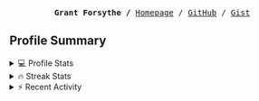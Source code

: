 <p><pre align="center"><strong>Grant Forsythe /</strong> <a href="https://www.grantwforsythe.com/">Homepage</a> / <a href="https://github.com/grantwforsythe">GitHub</a> / <a href="https://gist.github.com/grantwforsythe">Gist</a></pre></p>
 
<h2 align="left">Profile Summary</h2>
<details>
    <summary>💻 Profile Stats</summary>
    <div align="center">
        <img alt="GitHub stats" src="https://github-readme-stats.vercel.app/api?username=grantwforsythe&count_private=true&show_icons=true&hide=stars&border_radius=7&include_all_commits=true&hide_rank=true&custom_title=Grant%27s%20GitHub%20Stats">
        <img alt="Top languages" src="https://github-readme-stats.vercel.app/api/top-langs/?username=grantwforsythe&hide=jupyter+notebook,vim+script&layout=compact&langs_count=6">
    </div>
    <p style="font-size: 11px;" align="center">
        <strong>Note:</strong> Top languages is only a metric of the languages my public code consists of and doesn't reflect experience or skill level.
    </p>
</details>

<details>
    <summary>🔥 Streak Stats</summary>
        <div align="center">
            <img alt="Streak stats" src="https://github-readme-streak-stats.herokuapp.com/?user=grantwforsythe">
        </div>
</details>

 <details>
    <summary>⚡ Recent Activity</summary>
    
  <!--START_SECTION:activity-->
1. 💪 Opened PR [#29225](https://github.com/storybookjs/storybook/pull/29225) in [storybookjs/storybook](https://github.com/storybookjs/storybook)
2. 🎉 Merged PR [#9](https://github.com/grantwforsythe/monkey/pull/9) in [grantwforsythe/monkey](https://github.com/grantwforsythe/monkey)
3. 💪 Opened PR [#9](https://github.com/grantwforsythe/monkey/pull/9) in [grantwforsythe/monkey](https://github.com/grantwforsythe/monkey)
4. 💪 Opened PR [#4147](https://github.com/conventional-changelog/commitlint/pull/4147) in [conventional-changelog/commitlint](https://github.com/conventional-changelog/commitlint)
5. 🗣 Commented on [#47](https://github.com/sindresorhus/cpy-cli/issues/47#issuecomment-2342324392) in [sindresorhus/cpy-cli](https://github.com/sindresorhus/cpy-cli)
  <!--END_SECTION:activity-->
    
 </details>
